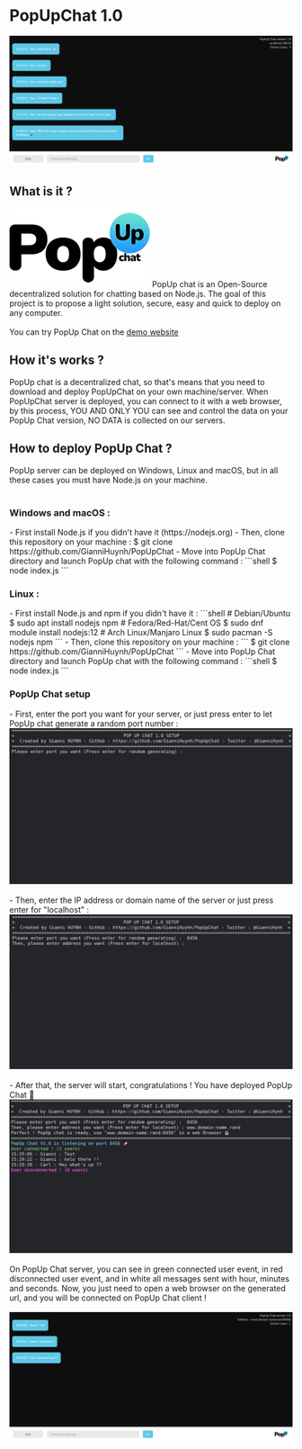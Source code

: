 # PopUpChat 1.0

<img src="public/assets/example_screen.png" alt ="example_screen"/>
<h2>What is it ?</h2>
<img src="public/assets/logo_mini.png" alt = "logo pop up chat"/>
PopUp chat is an Open-Source decentralized solution for chatting based on Node.js.
The goal of this project is to propose a light solution, secure, easy and quick to deploy on any computer.
<br/>
<br/>
You can try PopUp Chat on the <a href = "http://129.151.244.35:9500">demo website</a>


<h2>How it's works ?</h2>
PopUp chat is a decentralized chat, so that's means that you need to download and deploy PopUpChat on your own machine/server.
When PopUpChat server is deployed, you can connect to it with a web browser, by this process, YOU AND ONLY YOU can see and control the data on your PopUp Chat version, NO DATA is collected on our servers.
<h2>How to deploy PopUp Chat ?</h2>
PopUp server can be deployed on Windows, Linux and macOS, but in all these cases you must have Node.js on your machine.
<br/>
<br/>
<h3>Windows and macOS :</h3>
- First install Node.js if you didn't have it (https://nodejs.org)
- Then, clone this repository on your machine :
    $ git clone https://github.com/GianniHuynh/PopUpChat
- Move into PopUp Chat directory and launch PopUp chat with the following command :
```shell
$ node index.js
```
<br/>

<h3>Linux :</h3>
- First install Node.js and npm if you didn't have it :
```shell
# Debian/Ubuntu
$ sudo apt install nodejs npm
# Fedora/Red-Hat/Cent OS
$ sudo dnf module install nodejs:12
# Arch Linux/Manjaro Linux
$ sudo pacman -S nodejs npm
```
- Then, clone this repository on your machine :
```
$ git clone https://github.com/GianniHuynh/PopUpChat
```
- Move into PopUp Chat directory and launch PopUp chat with the following command :
```shell
$ node index.js
```

<h3>PopUp Chat setup</h3>
- First, enter the port you want for your server, or just press enter to let PopUp chat generate a random port number :
<img src="public/assets/setup_1.png" alt = "step 1 setup"/>
<br/>
<br/>
- Then, enter the IP address or domain name of the server or just press enter for "localhost" :
<img src="public/assets/setup_2.png" alt = "step 2 setup"/>
<br/>
<br/>
- After that, the server will start, congratulations ! You have deployed PopUp Chat 🎉
<img src="public/assets/setup_4.png" alt = "step 3 setup"/>
<br/>
<br/>
On PopUp Chat server, you can see in green connected user event, in red disconnected user event, and in white all messages sent with hour, minutes and seconds.
Now, you just need to open a web browser on the generated url, and you will be connected on PopUp Chat client !
<br/>
<br/>
<img src="public/assets/setup_5.png" alt = "step 4 setup"/>

